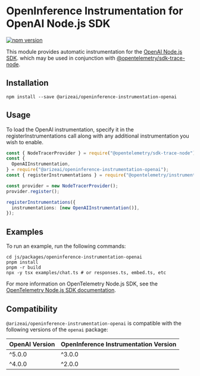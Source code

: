 # OpenInference Instrumentation for OpenAI Node.js SDK

[![npm version](https://badge.fury.io/js/@arizeai%2Fopeninference-instrumentation-openai.svg)](https://badge.fury.io/js/@arizeai%2Fopeninference-instrumentation-openai)

This module provides automatic instrumentation for the [OpenAI Node.js SDK](https://github.com/openai/openai-node). which may be used in conjunction with [@opentelemetry/sdk-trace-node](https://github.com/open-telemetry/opentelemetry-js/tree/main/packages/opentelemetry-sdk-trace-node).

## Installation

```shell
npm install --save @arizeai/openinference-instrumentation-openai
```

## Usage

To load the OpenAI instrumentation, specify it in the registerInstrumentations call along with any additional instrumentation you wish to enable.

```typescript
const { NodeTracerProvider } = require("@opentelemetry/sdk-trace-node");
const {
  OpenAIInstrumentation,
} = require("@arizeai/openinference-instrumentation-openai");
const { registerInstrumentations } = require("@opentelemetry/instrumentation");

const provider = new NodeTracerProvider();
provider.register();

registerInstrumentations({
  instrumentations: [new OpenAIInstrumentation()],
});
```

## Examples

To run an example, run the following commands:

```shell
cd js/packages/openinference-instrumentation-openai
pnpm install
pnpm -r build
npx -y tsx examples/chat.ts # or responses.ts, embed.ts, etc
```

For more information on OpenTelemetry Node.js SDK, see the [OpenTelemetry Node.js SDK documentation](https://opentelemetry.io/docs/instrumentation/js/getting-started/nodejs/).

## Compatibility

`@arizeai/openinference-instrumentation-openai` is compatible with the following versions of the `openai` package:

| OpenAI Version | OpenInference Instrumentation Version |
| -------------- | ------------------------------------- |
| ^5.0.0         | ^3.0.0                                |
| ^4.0.0         | ^2.0.0                                |
